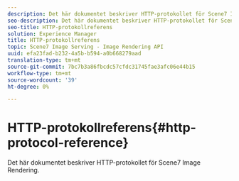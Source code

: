 ```yaml
---
description: Det här dokumentet beskriver HTTP-protokollet för Scene7 Image Rendering.
seo-description: Det här dokumentet beskriver HTTP-protokollet för Scene7 Image Rendering.
seo-title: HTTP-protokollreferens
solution: Experience Manager
title: HTTP-protokollreferens
topic: Scene7 Image Serving - Image Rendering API
uuid: efa23fad-b232-4a5b-b594-a0b668279aad
translation-type: tm+mt
source-git-commit: 7bc7b3a86fbcdc57cfdc31745fae3afc06e44b15
workflow-type: tm+mt
source-wordcount: '39'
ht-degree: 0%

---
```



# HTTP-protokollreferens{#http-protocol-reference}

Det här dokumentet beskriver HTTP-protokollet för Scene7 Image Rendering.

